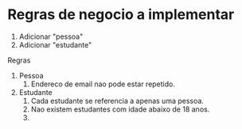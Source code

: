 # Regras de negocio a implementar

1. Adicionar "pessoa"
2. Adicionar "estudante"

Regras

1. Pessoa
   1. Endereco de email nao pode estar repetido.
2. Estudante
   1. Cada estudante se referencia a apenas uma pessoa. 
   2. Nao existem estudantes com idade abaixo de 18 anos. 
   3. 